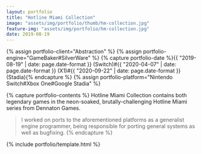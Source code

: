 ```yaml
---
layout: portfolio
title: "Hotline Miami Collection"
image: "assets/img/portfolio/thumb/hm-collection.jpg"
feature-img: "assets/img/portfolio/hm-collection.jpg"
date: 2019-08-19
---
```


{% assign portfolio-client="Abstraction" %}
{% assign portfolio-engine="GameBaker#SilverWare" %}
{% capture portfolio-date %}{{ "2019-08-19" | date: page.date-format }} (Switch)#{{ "2020-04-07" | date: page.date-format }} (X1)#{{ "2020-09-22" | date: page.date-format }} (Stadia){% endcapture %}
{% assign portfolio-platform="Nintendo Switch#Xbox One#Google Stadia" %}

{% capture portfolio-contents %}
Hotline Miami Collection contains both legendary games in the neon-soaked, brutally-challenging Hotline Miami series from Dennaton Games.

> I worked on ports to the aforementioned platforms as a generalist engine programmer, being responsible for porting
> general systems as well as bugfixing.
{% endcapture %}

{% include portfolio/template.html %}
